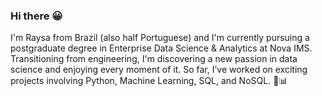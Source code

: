 ### Hi there 😀

I'm Raysa from Brazil (also half Portuguese) and I'm currently pursuing a postgraduate degree in Enterprise Data Science & Analytics at Nova IMS. 
Transitioning from engineering, I'm discovering a new passion in data science and enjoying every moment of it. So far, I’ve worked on exciting projects involving Python, Machine Learning, SQL, and NoSQL. 🚀📊
